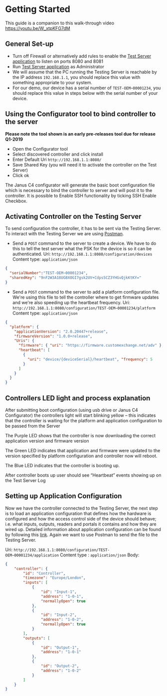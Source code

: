 # Getting Started

This guide is a companion to this walk-through video https://youtu.be/W_xtpKFG7dM

## General Set-up

- Turn off Firewall or alternatively add rules to enable the [Test Server application](https://github.com/GrosvenorTechnology/OemAccessTestServer) to listen on ports 8080 and 8081
- Run [Test Server application](https://github.com/GrosvenorTechnology/OemAccessTestServer)  as Administrator
- We will assume that the PC running the Testing Server is reachable by the IP address `192.168.1.1`, you should replace this value with something appropriate to your system.
- For our demo, our device has a serial number of `TEST-OEM~00001234`, you should replace this value in steps below with the serial number of your device.

## Using the Configurator tool to bind controller to the server

**Please note the tool shown is an early pre-releases tool due for release Q1-2019**

- Open the Configurator tool
- Select discovered controller and click install
- Enter Default Uri `http://192.168.1.1:8080/`
- Save Shared Key (you will need it to activate the controller on the Test Server)
- Click ok

The Janus C4 configurator will generate the basic boot configuration file which is necessary to bind the controller to server and will post it to the controller. It is possible to Enable SSH functionality by ticking SSH Enable Checkbox.

## Activating Controller on the Testing Server

To send configuration the controller, it has to be sent via the Testing Server. To interact with the Testing Server we are using [Postman](https://www.getpostman.com/).

- Send a `POST` command to the server to create a device.  We have to do this to tell the test server what the PSK for the device is so it can be authenticated. Uri: `http://192.168.1.1:8080/configuration/devices` Content type: `application/json`

```json
{
  "serialNumber":"TEST-OEM~00001234",
  "sharedKey": "9nF2W3A18UG8XOGI7gsk2UV+CdpsSCZ3YHGvQjkKtKY="
}
```

- Send a `POST` command to the server to add a platform configuration file. We're using this file to tell the controller where to get firmware updates and we're also speeding up the heartbeat frequency.  Uri: `http://192.168.1.1:8080/configuration/TEST-OEM~00001234/platform` Content type: `application/json`

```json
{
  "platform": {
    "applicationVersion": "2.0.20447+release",
    "firmwareVersion": "1.0.0+release",
    "Uris": {
      "firmware": { "uri": "https://firmware.customexchange.net/adv" },
      "heartbeat": [
        {
          "uri": "device/{deviceSerial}/heartbeat", "frequency": 5
        }
      ]
    }
  }
}
```

## Controllers LED light and process explanation

After submitting boot configuration (using usb drive or Janus C4 Configurator) the controllers light will start blinking yellow – this indicates that the controller is waiting for the platform and application configuration to be passed from the Server

The Purple LED shows that the controller is now downloading the correct application version and firmware version

The Green LED indicates that application and firmware were updated to the version specified by platform configuration and controller now will reboot.

The Blue LED indicates that the controller is booting up.

After controller boots up user should see “Heartbeat” events showing up on the Test Server Log

## Setting up Application Configuration

Now we have the controller connected to the Testing Server, the next step is to load an application configuration that defines how the hardware is configured and how the access control side of the device should behave; i.e. what inputs, outputs, readers and portals it contains and how they are wired up. Detailed information about application configuration can be found by following this [link](https://github.com/GrosvenorTechnology/OemAccessApi/blob/master/documentation/ApplicationConfiguration/Overview.md).  Again we want to use Postman to send the file to the Testing Server.

Uri: `http://192.168.1.1:8080/configuration/TEST-OEM~00001234/application` Content type : `application/json` Body:

```json
{
    "controller": {
        "id": "Controller",
        "timezone": "Europe/London",
        "inputs": [
            {
                "id": "Input-1",
                "address": "1-0-1",
                "normallyOpen": true
            },
            {
                "id": "Input-2",
                "address": "1-0-2",
                "normallyOpen": true
            }
        ],
        "outputs": [
            {
                "id": "Output-1",
                "address": "1-0-1"
            },
            {
                "id": "Output-2",
                "address": "1-0-2"
            }
        ]
    }
}
```
